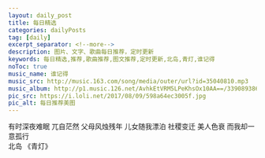 ```yaml
---
layout: daily_post
title: 每日精选
categories: dailyPosts
tag: [daily]
excerpt_separator: <!--more-->
description: 图片、文字、歌曲每日推荐，定时更新
keywords: 每日精选,推荐,歌曲推荐,图文推荐,定时更新,北岛,青灯,谁记得
noToc: true
music_name: 谁记得
music_src: http://music.163.com/song/media/outer/url?id=35040810.mp3
music_album: http://p1.music.126.net/AvhkEtVRM5LPeKhsOx10AA==/3390893860073837.jpg
pic_src: https://i.loli.net/2017/08/09/598a64ec3005f.jpg
pic_alt: 每日推荐美图
---
```


有时深夜难眠
兀自茫然
父母风烛残年
儿女随我漂泊
社稷变迁
美人色衰
而我却一意孤行
<br/>
北岛 《青灯》